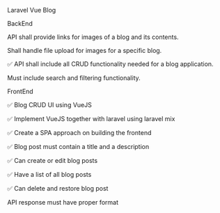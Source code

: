 Laravel Vue Blog

BackEnd

API shall provide links for images of a blog and its contents. 

Shall handle file upload for images for a specific blog.

✅ API shall include all CRUD functionality needed for a blog application.

 Must include search and filtering functionality.


FrontEnd

✅ Blog CRUD UI using VueJS

✅ Implement VueJS together with laravel using laravel mix

✅ Create a SPA approach on building the frontend


✅ Blog post must contain a title and a description 

✅ Can create or edit blog posts

✅ Have a list of all blog posts

✅ Can delete and restore blog post

 API response must have proper format
